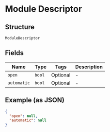 
# Module Descriptor

## Structure

`ModuleDescriptor`

## Fields

| Name | Type | Tags | Description |
|  --- | --- | --- | --- |
| `open` | `bool` | Optional | - |
| `automatic` | `bool` | Optional | - |

## Example (as JSON)

```json
{
  "open": null,
  "automatic": null
}
```

